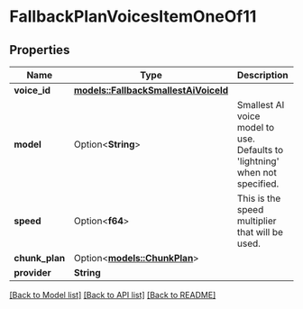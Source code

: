 # FallbackPlanVoicesItemOneOf11

## Properties

Name | Type | Description | Notes
------------ | ------------- | ------------- | -------------
**voice_id** | [**models::FallbackSmallestAiVoiceId**](FallbackSmallestAIVoiceId.md) |  | 
**model** | Option<**String**> | Smallest AI voice model to use. Defaults to 'lightning' when not specified. | [optional]
**speed** | Option<**f64**> | This is the speed multiplier that will be used. | [optional]
**chunk_plan** | Option<[**models::ChunkPlan**](ChunkPlan.md)> |  | [optional]
**provider** | **String** |  | 

[[Back to Model list]](../README.md#documentation-for-models) [[Back to API list]](../README.md#documentation-for-api-endpoints) [[Back to README]](../README.md)


